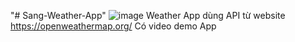 "# Sang-Weather-App" 
![image](https://user-images.githubusercontent.com/67082439/164226670-d30c4cde-2b5d-4197-bcd8-799d5cf9bb86.png)
Weather App dùng API từ website https://openweathermap.org/
Có video demo App
